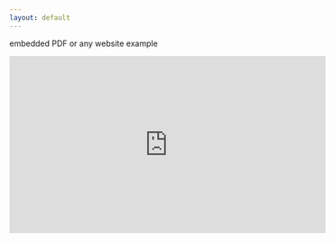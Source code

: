 ```yaml
---
layout: default
---
```


embedded PDF or any website example

<iframe width="560" height="315" src="https://guides.github.com/pdfs/markdown-cheatsheet-online.pdf" frameborder="0" allowfullscreen></iframe>
